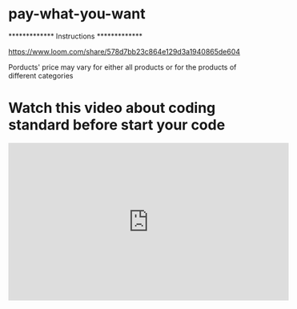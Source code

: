 # pay-what-you-want

************* Instructions *************

https://www.loom.com/share/578d7bb23c864e129d3a1940865de604


Porducts' price may vary for either all products or for the products of different categories


# Watch this video about coding standard before start your code
<iframe width="560" height="315" src="https://www.youtube.com/embed/xIV8aRQBerY" title="YouTube video player" frameborder="0" allow="accelerometer; autoplay; clipboard-write; encrypted-media; gyroscope; picture-in-picture" allowfullscreen></iframe>
